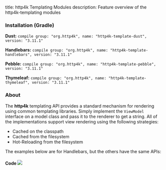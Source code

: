title: http4k Templating Modules
description: Feature overview of the http4k-templating modules

### Installation (Gradle)
**Dust:** ```compile group: "org.http4k", name: "http4k-template-dust", version: "3.11.1"```

**Handlebars:** ```compile group: "org.http4k", name: "http4k-template-handlebars", version: "3.11.1"```

**Pebble:** ```compile group: "org.http4k", name: "http4k-template-pebble", version: "3.11.1"```

**Thymeleaf:** ```compile group: "org.http4k", name: "http4k-template-thymeleaf", version: "3.11.1"```

### About
The **http4k** templating API provides a standard mechanism for rendering using common templating libraries. Simply implement the `ViewModel` interface on a model class and pass it to the renderer to get a string. All of the implementations support view rendering using the following strategies:

* Cached on the classpath
* Cached from the filesystem
* Hot-Reloading from the filesystem

The examples below are for Handlebars, but the others have the same APIs:

#### Code  [<img class="octocat" src="/img/octocat-32.png"/>](https://github.com/http4k/http4k/blob/master/src/docs/guide/modules/templating/example.kt)

 <script src="https://gist-it.appspot.com/https://github.com/http4k/http4k/blob/master/src/docs/guide/modules/templating/example.kt"></script>

